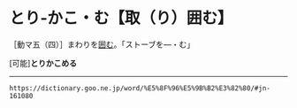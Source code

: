 # とり‐かこ・む【取（り）囲む】

［動マ五（四）］まわりを[囲む](かこむ（囲む）)。「ストーブを―・む」

\[可能\]**とりかこめる**

---
`https://dictionary.goo.ne.jp/word/%E5%8F%96%E5%9B%B2%E3%82%80/#jn-161080`
